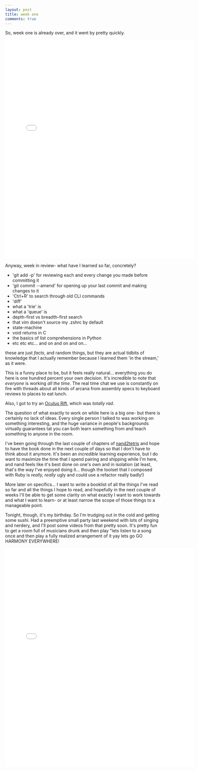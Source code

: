 ```yaml
---
layout: post
title: week one
comments: true
---
```


So, week one is already over, and it went by pretty quickly.

<iframe src="//instagram.com/p/kUplN5kjDi/embed/" width="612" height="710" frameborder="0" scrolling="no" allowtransparency="true"></iframe>

Anyway, week in review- what have I learned so far, concretely?

- 'git add -p' for reviewing each and every change you made before committing it
- 'git commit --amend' for opening up your last commit and making changes to it
- 'Ctrl+R' to search through old CLI commands
- 'diff'
- what a 'trie' is
- what a 'queue' is
- depth-first vs breadth-first search
- that vim doesn't source my .zshrc by default
- state-machine
- void returns in C
- the basics of list comprehensions in Python
- etc etc etc... and on and on and on...


these are just _facts_, and random things, but they are actual tidbits of knowledge that I actually remember because I learned them 'in the stream,' as it were.

This is a funny place to be, but it feels really natural... everything you do here is one hundred percent your own decision. It's incredible to note that _everyone_ is working _all the time_. The real time chat we use is constantly on fire with threads about all kinds of arcana from assembly specs to keyboard reviews to places to eat lunch. 

Also, I got to try an [Oculus Rift](http://www.youtube.com/watch?v=DhcOMOWRMnA), which was _totally rad_.

The question of what exactly to work on while here is a big one- but there is certainly no lack of ideas. Every single person I talked to was working on something interesting, and the huge variance in people's backgrounds virtually guarantees tat you can both learn something from and teach something to anyone in the room.

I've been going through the last couple of chapters of [nand2tetris](http://www.nand2tetris.org/) and hope to have the book done in the next couple of days so that I don't have to think about it anymore. It's been an _incredible_ learning experience, but I do want to maximize the time that I spend pairing and shipping while I'm here, and nand feels like it's best done on one's own and in isolation (at least, that's the way I've enjoyed doing it... though the toolset that I composed with Ruby is _really, really_ ugly and could use a refactor really badly!)

More later on specifics... I want to write a booklist of all the things I've read so far and all the things I hope to read, and hopefully in the next couple of weeks I'll be able to get some clarity on what exactly I want to work towards and what I want to learn- or at least narrow the scope of those things to a manageable point. 

Tonight, though, it's my birthday. So I'm trudging out in the cold and getting some sushi. Had a preemptive small party last weekend with lots of singing and nerdery, and I'll post some videos from that pretty soon. It's pretty fun to get a room full of musicians drunk and then play "lets listen to a song once and then play a fully realized arrangement of it yay lets go GO HARMONY EVERYWHERE! 

<iframe src="//instagram.com/p/kc3pDTEjJs/embed/" width="612" height="710" frameborder="0" scrolling="no" allowtransparency="true"></iframe>
